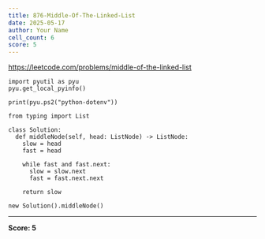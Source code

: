 ```yaml
---
title: 876-Middle-Of-The-Linked-List
date: 2025-05-17
author: Your Name
cell_count: 6
score: 5
---
```


https://leetcode.com/problems/middle-of-the-linked-list


```
import pyutil as pyu
pyu.get_local_pyinfo()
```


```
print(pyu.ps2("python-dotenv"))
```


```
from typing import List
```


```
class Solution:
  def middleNode(self, head: ListNode) -> ListNode:
    slow = head
    fast = head

    while fast and fast.next:
      slow = slow.next
      fast = fast.next.next

    return slow
```


```
new Solution().middleNode()
```


---
**Score: 5**
